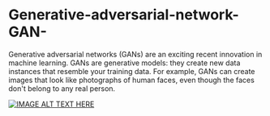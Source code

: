 # Generative-adversarial-network-GAN-
 Generative adversarial networks (GANs) are an exciting recent innovation in machine learning. GANs are generative models: they create new data instances that resemble your training data. For example, GANs can create images that look like photographs of human faces, even though the faces don't belong to any real person.

[![IMAGE ALT TEXT HERE](https://img.youtube.com/vi/1krQSDCoX70/0.jpg)](https://www.youtube.com/watch?v=1krQSDCoX70)
